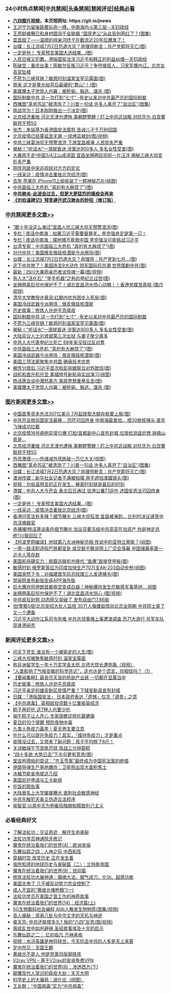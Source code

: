 <div id="tt">
<h3>24小时热点禁闻|<a href="#%E4%B8%AD%E5%85%B1%E7%A6%81%E9%97%BB%E6%9B%B4%E5%A4%9A%E6%96%87%E7%AB%A0">中共禁闻</a>|<a href="#%E5%9B%BE%E7%89%87%E6%96%B0%E9%97%BB%E6%9B%B4%E5%A4%9A%E6%96%87%E7%AB%A0">头条禁闻</a>|<a href="#%E6%96%B0%E9%97%BB%E8%AF%84%E8%AE%BA%E6%9B%B4%E5%A4%9A%E6%96%87%E7%AB%A0">禁闻评论|<a href="#%E5%BF%85%E7%9C%8B%E7%BB%8F%E5%85%B8%E5%A5%BD%E6%96%87">经典必看</a></h3>
<ul>
<li><b><a href="http://d1.bdrive.tk/64.mp4" target="_blank">六四图片视频</a>，本页短网址: https://git.io/jnews</b></li>
<li><a href="https://github.com/fqnews/bnews/blob/master/cbnews/20200628/1351731.md">王沪宁为留後路要玩命一搏，中南海内斗第三层--天钧政经</a></li>
<li><a href="https://github.com/fqnews/bnews/blob/master/yule/20200628/1351742.md">王思聪被曝已和身材圆润千金联姻 “国民老公”从此告别网红了？(图集)</a></li>
<li><a href="https://github.com/fqnews/bnews/blob/master/comments/20200628/1351819.md">宜昌毁了——温顺的母亲河终于在截流近20年后爆发了！</a></li>
<li><a href="https://github.com/fqnews/bnews/blob/master/topimagenews/20200628/1351915.md">台媒：长江流域7月2日恐遇大灾？命理师断言：共产党即将灭亡(图)</a></li>
<li><a href="https://github.com/fqnews/bnews/blob/master/topimagenews/20200628/1351853.md">一定是他！ 专家预言美国大选结果…(图)</a></li>
<li><a href="https://github.com/fqnews/bnews/blob/master/cbnews/20200628/1351732.md">人民日报又犯蠢，港版国安法涉习近平和韩正的利益纠缠—天钧政经</a></li>
<li><a href="https://github.com/fqnews/bnews/blob/master/cbnews/20200628/1351825.md">陈破空：重庆出事！陈敏尔反叛习近平？争夺接班人，习家军爆内讧。北京女高官坠楼 </a></li>
<li><a href="https://github.com/fqnews/bnews/blob/master/cbnews/20200628/1352017.md">不愿为三峡背锅？敏感时刻温家宝罕见露面(图)</a></li>
<li><a href="https://github.com/fqnews/bnews/blob/master/cnnews/20200628/1351911.md">原来  这才是黄光裕背后最硬的“靠山”！(图)</a></li>
<li><a href="https://github.com/fqnews/bnews/blob/master/cbnews/20200628/1351968.md">美媒爆太子党惊人内幕：被枪毙、叛逃、谋杀 (图)</a></li>
<li><a href="https://github.com/fqnews/bnews/blob/master/cbnews/20200628/1351956.md">国际制裁中共 这一次打到“七寸” -有史以来对中共最严厉的国际制裁</a></li>
<li><a href="https://github.com/fqnews/bnews/blob/master/topimagenews/20200628/1351963.md">西雅图“革命苏区”被清场了？川普一句话 许多人离开了“自治区”(图集)</a></li>
<li><a href="https://github.com/fqnews/bnews/blob/master/cbnews/20200628/1351811.md">挑战华为！日本刚刚做出一个决定(图)</a></li>
<li><a href="https://github.com/fqnews/bnews/blob/master/topimagenews/20200628/1352015.md">北京经济重挫 河北天津也遭殃 美朝野警醒！盯上中共这战略 对抗华为 白宫要联邦干预5G</a></li>
<li><a href="https://github.com/fqnews/bnews/blob/master/baitai/20200628/1351882.md">张杰：朱镕基为香港国安法震怒 告诫儿子千万别回国</a></li>
<li><a href="https://github.com/fqnews/bnews/blob/master/cbnews/20200628/1351785.md">北京疫情已经蔓延至无锡 一烧烤店被封(图/视频)</a></li>
<li><a href="https://github.com/fqnews/bnews/blob/master/cbnews/20200628/1351933.md">中共三峡葛洲坝无预警泄洪 下游宜昌被淹 人民损失严重</a></li>
<li><a href="https://github.com/fqnews/bnews/blob/master/cbnews/20200628/1352016.md">揭秘！“听话水”一滴就昏迷 涉案达900多人 多名女性受害(图)</a></li>
<li><a href="https://github.com/fqnews/bnews/blob/master/cnnews/20200628/1351994.md">大暴雨不走!中国3/4江山成泽国 宜昌坐拥两巨坝却一片汪洋 揭秘三峡大坝变形多严重</a></li>
<li><a href="https://github.com/fqnews/bnews/blob/master/baitai/20200628/1351955.md">网传共匪中央巡视组对方方的定论</a></li>
<li><a href="https://github.com/fqnews/bnews/blob/master/topimagenews/20200628/1351803.md">一线采访：疫情冲击重挫北京经济(图)</a></li>
<li><a href="https://github.com/fqnews/bnews/blob/master/cnnews/20200628/1351870.md">去年 苹果在 iPhone11上偷偷装了一颗神秘芯片(组图)</a></li>
<li><a href="https://github.com/fqnews/bnews/blob/master/cbnews/20200628/1351974.md">中共面临三大危机 “真的有大麻烦了”(图)</a></li>
<li><b><a href="https://github.com/fqnews/bnews/blob/master/comments/20200211/1275071.md" target="_blank">中共肺炎-此波会过去，但更大更猛烈的瘟疫会再来</a></b></li>
<li><b><a href="https://github.com/fqnews/bnews/blob/master/comments/20200207/1272816.md" target="_blank">《刘伯温碑记》预言避开武汉肺炎的妙招（修订版）</a></b></li>
</ul>
</div>

<div class="catlist">
<h3><a href="https://github.com/fqnews/bnews/blob/master/cbnews/" target="_blank">中共禁闻</a><span><a href="https://github.com/fqnews/bnews/blob/master/cbnews/" target="_blank" rel="nofollow">更多文章>></a></span></h3>
<ul>
<li><a href="https://github.com/fqnews/bnews/blob/master/cbnews/20200629/1352167.md" target="_blank">“数十年没这么淹过”宜昌人忧三峡大坝无预警泄洪(图)</a></li>
<li><a href="https://github.com/fqnews/bnews/blob/master/cbnews/20200628/1352075.md" target="_blank">专栏 | 夜话中南海：如果习近平需要替罪羊，李克强肯定是第一只！</a></li>
<li><a href="https://github.com/fqnews/bnews/blob/master/cbnews/20200628/1352074.md" target="_blank">专栏 | 夜话中南海：摆地摊不能救中国    李克强没可能挑战习近平</a></li>
<li><a href="https://github.com/fqnews/bnews/blob/master/cbnews/20200628/1352068.md" target="_blank">台湾专家：中共面临三大危机 “真的有大麻烦了”(图)</a></li>
<li><a href="https://github.com/fqnews/bnews/blob/master/cbnews/20200628/1352067.md" target="_blank">对付中共！美国俄亥俄级核潜艇今派用场(图)</a></li>
<li><a href="https://github.com/fqnews/bnews/blob/master/cbnews/20200628/1352066.md" target="_blank">台媒：长江流域7月2日恐遇大灾？命理师：共产党到七月&#8230;(图)</a></li>
<li><a href="https://github.com/fqnews/bnews/blob/master/cbnews/20200628/1352065.md" target="_blank">这下中共惨了！美国连击9大动作 领军国际抗共潮 世界围剿中共(图)</a></li>
<li><a href="https://github.com/fqnews/bnews/blob/master/cbnews/20200628/1352064.md" target="_blank">最新：四川大暴雨亲历者谈惊魂一幕(图/视频)</a></li>
<li><a href="https://github.com/fqnews/bnews/blob/master/cbnews/20200628/1352063.md" target="_blank">有人大”活化石“ ”举手机器“之称的申纪兰过世(图)</a></li>
<li><a href="https://github.com/fqnews/bnews/blob/master/cbnews/20200628/1352062.md" target="_blank">坐拥两条巨坝也保护不了！湖北宜昌洪水惊心动魄！！香港党媒泄真相 (图/5视频)</a></li>
<li><a href="https://github.com/fqnews/bnews/blob/master/cbnews/20200628/1352061.md" target="_blank">清华大学教授许章润:红朝内忧外困步入死局(图)</a></li>
<li><a href="https://github.com/fqnews/bnews/blob/master/cbnews/20200628/1352053.md" target="_blank">美国冷战武器今派用场：俄亥俄级核潜艇</a></li>
<li><a href="https://github.com/fqnews/bnews/blob/master/comments/20200628/783280.md" target="_blank">历史故事：修炼人许逊平息瘟疫</a></li>
<li><a href="https://github.com/fqnews/bnews/blob/master/cbnews/20200628/1351956.md" target="_blank">国际制裁中共 这一次打到“七寸” -有史以来对中共最严厉的国际制裁</a></li>
<li><a href="https://github.com/fqnews/bnews/blob/master/cbnews/20200628/1352017.md" target="_blank">不愿为三峡背锅？敏感时刻温家宝罕见露面(图)</a></li>
<li><a href="https://github.com/fqnews/bnews/blob/master/cbnews/20200628/1352016.md" target="_blank">揭秘！“听话水”一滴就昏迷 涉案达900多人 多名女性受害(图)</a></li>
<li><a href="https://github.com/fqnews/bnews/blob/master/cbnews/20200628/1352000.md" target="_blank">大陆异议人士刘贤斌第三次出狱 与妻子聚少离多</a></li>
<li><a href="https://github.com/fqnews/bnews/blob/master/cbnews/20200628/1351999.md" target="_blank">中共人大代表申纪兰死亡 66年来没投过反对票</a></li>
<li><a href="https://github.com/fqnews/bnews/blob/master/cbnews/20200628/1351974.md" target="_blank">中共面临三大危机 “真的有大麻烦了”(图)</a></li>
<li><a href="https://github.com/fqnews/bnews/blob/master/cbnews/20200628/1351973.md" target="_blank">美国冷战武器今派用场：俄亥俄级核潜艇(图)</a></li>
<li><a href="https://github.com/fqnews/bnews/blob/master/cbnews/20200628/1351972.md" target="_blank">美国三项法案聚焦中共国 确保技术优势</a></li>
<li><a href="https://github.com/fqnews/bnews/blob/master/cbnews/20200628/1351971.md" target="_blank">被传分居后 习近平首次和彭丽媛联合对外致信(图)</a></li>
<li><a href="https://github.com/fqnews/bnews/blob/master/cbnews/20200628/1351970.md" target="_blank">战机和直升机升空 美福特号新航母实战演习(组图)</a></li>
<li><a href="https://github.com/fqnews/bnews/blob/master/cbnews/20200628/1351969.md" target="_blank">杨洁篪会谈中激怒美方 美政界祭重拳反击(图)</a></li>
<li><a href="https://github.com/fqnews/bnews/blob/master/cbnews/20200628/1351968.md" target="_blank">美媒爆太子党惊人内幕：被枪毙、叛逃、谋杀 (图)</a></li>

</ul>
</div>
<div class="catlist">
<h3><a href="https://github.com/fqnews/bnews/blob/master/topimagenews/" target="_blank">图片新闻</a><span><a href="https://github.com/fqnews/bnews/blob/master/topimagenews/" target="_blank" rel="nofollow">更多文章>></a></span></h3>
<ul>
<li><a href="https://github.com/fqnews/bnews/blob/master/topimagenews/20200629/1352166.md" target="_blank">中国首季资本外流307亿美元 7月起提取大额存款要上报(图)</a></li>
<li><a href="https://github.com/fqnews/bnews/blob/master/topimagenews/20200629/1352165.md" target="_blank">中共开会放风国安法最晚… 恐吓可囚终身 中南海最害怕… 增30枚核弹头 美军飞弹成功拦截</a></li>
<li><a href="https://github.com/fqnews/bnews/blob/master/topimagenews/20200629/1352164.md" target="_blank">北京疫情16号病例异常引爆 打脸!首都副中心宣布封城 垃圾检测盒奸商 钟南山竟是&#8230;</a></li>
<li><a href="https://github.com/fqnews/bnews/blob/master/topimagenews/20200628/1352015.md" target="_blank">北京经济重挫 河北天津也遭殃 美朝野警醒！盯上中共这战略 对抗华为 白宫要联邦干预5G</a></li>
<li><a href="https://github.com/fqnews/bnews/blob/master/topimagenews/20200628/1352014.md" target="_blank">外债激增——外储减外债跌破一万亿大关(组图)</a></li>
<li><a href="https://github.com/fqnews/bnews/blob/master/topimagenews/20200628/1351963.md" target="_blank">西雅图“革命苏区”被清场了？川普一句话 许多人离开了“自治区”(图集)</a></li>
<li><a href="https://github.com/fqnews/bnews/blob/master/topimagenews/20200628/1351915.md" target="_blank">台媒：长江流域7月2日恐遇大灾？命理师断言：共产党即将灭亡(图)</a></li>
<li><a href="https://github.com/fqnews/bnews/blob/master/topimagenews/20200628/1351885.md" target="_blank">澳洲传媒：新华社女记者不满被拍摄 用手遮挡澳媒镜头(图)</a></li>
<li><a href="https://github.com/fqnews/bnews/blob/master/comments/20200628/1351782.md" target="_blank">视频：刘伯温预言的正在发生，解密时刻就是最后的时刻</a></li>
<li><a href="https://github.com/fqnews/bnews/blob/master/topimagenews/20200628/1351854.md" target="_blank">港媒：中共人大今开会 条文后日通过 驻港公署7.1运作 违国安恶法可囚终身(图)</a></li>
<li><a href="https://github.com/fqnews/bnews/blob/master/topimagenews/20200628/1351853.md" target="_blank">一定是他！ 专家预言美国大选结果…(图)</a></li>
<li><a href="https://github.com/fqnews/bnews/blob/master/topimagenews/20200628/1351803.md" target="_blank">一线采访：疫情冲击重挫北京经济(图)</a></li>
<li><a href="https://github.com/fqnews/bnews/blob/master/topimagenews/20200628/1351654.md" target="_blank">香港问责法有多辣？细节曝光 三峡大坝狂泄 宜昌被淹到… 比利时决议谴责中共活摘器官</a></li>
<li><a href="https://github.com/fqnews/bnews/blob/master/topimagenews/20200628/1351653.md" target="_blank">赤裸裸!杨洁篪谈条件细节曝光 加议员要冻结中共高官在加资产 你是神定总统?川普回应了</a></li>
<li><a href="https://github.com/fqnews/bnews/blob/master/topimagenews/20200627/1351450.md" target="_blank">【阿波罗网编译】地球第八大洲神秘亮相 传说中的亚特兰蒂斯？(组图)</a></li>
<li><a href="https://github.com/fqnews/bnews/blob/master/topimagenews/20200627/1351445.md" target="_blank">一带一路渎职造假巴铁都变卦 成交额不敢说网上广交会落幕 中国储蓄率第一近半人零存款</a></li>
<li><a href="https://github.com/fqnews/bnews/blob/master/topimagenews/20200627/1351350.md" target="_blank">美国航母硬实力：舰载运输机也换代 “鱼鹰”直接登甲板(图)</a></li>
<li><a href="https://github.com/fqnews/bnews/blob/master/topimagenews/20200627/1351349.md" target="_blank">敏感时刻 俄罗斯答应为印度加快生产70万支AK-203自动步枪(组图)</a></li>
<li><a href="https://github.com/fqnews/bnews/blob/master/topimagenews/20200627/1351336.md" target="_blank">美国突然下令：对福建晋华前总经理三人发逮捕令(图)</a></li>
<li><a href="https://github.com/fqnews/bnews/blob/master/comments/20200627/783266.md" target="_blank">禁闻网发布新版安卓APP海外版</a></li>
<li><a href="https://github.com/fqnews/bnews/blob/master/topimagenews/20200627/1351169.md" target="_blank">巨大爆炸将伊朗首都夜空变成白昼！神秘爆炸发生在敏感军事基地… 组图</a></li>
<li><a href="https://github.com/fqnews/bnews/blob/master/topimagenews/20200627/1351337.md" target="_blank">坐拥两条巨坝也保护不了！湖北宜昌洪水惊心 (图/视频)</a></li>
<li><a href="https://github.com/fqnews/bnews/blob/master/topimagenews/20200626/1350975.md" target="_blank">中共疯狂封网 动态网又突破了 发布自由门7.86版</a></li>
<li><a href="https://github.com/fqnews/bnews/blob/master/topimagenews/20200626/1350970.md" target="_blank">怕!警察5倍!北京突招大批人监控 30万人像蝼蚁爬向北京全网删 中共院士臭了又一个遭轰</a></li>
<li><a href="https://github.com/fqnews/bnews/blob/master/topimagenews/20200626/1350963.md" target="_blank">习近平大动作江系司令有难 中共总领事摊上事遭澳调查 恐71大游行 共军车队现身港闹市</a></li>

</ul>
</div>
<div class="catlist">
<h3><a href="https://github.com/fqnews/bnews/blob/master/comments/" target="_blank">新闻评论</a><span><a href="https://github.com/fqnews/bnews/blob/master/comments/" target="_blank" rel="nofollow">更多文章>></a></span></h3>
<ul>
<li><a href="https://github.com/fqnews/bnews/blob/master/comments/20200629/1352162.md" target="_blank">问天下苍生 谁没有一个被偷走的人生(图)</a></li>
<li><a href="https://github.com/fqnews/bnews/blob/master/comments/20200628/1352082.md" target="_blank">三峡大坝被聚焦敏感时刻 温家宝露面</a></li>
<li><a href="https://github.com/fqnews/bnews/blob/master/comments/20200628/1352081.md" target="_blank">称非洲留学生一年十万奖学金太低 北师大院长遭炮轰（视频）</a></li>
<li><a href="https://github.com/fqnews/bnews/blob/master/comments/20200628/1352080.md" target="_blank">“人类影响了气候变暖的科学共识”，这也许是个谎言，你相信吗？（1）</a></li>
<li><a href="https://github.com/fqnews/bnews/blob/master/comments/20200628/1352057.md" target="_blank">【要闻集粹】最丧尽天良的抢劫产业链 一切都在显露当中</a></li>
<li><a href="https://github.com/fqnews/bnews/blob/master/comments/20200628/783280.md" target="_blank">历史故事：修炼人许逊平息瘟疫</a></li>
<li><a href="https://github.com/fqnews/bnews/blob/master/comments/20200628/1352023.md" target="_blank">习近平亲定的雄安新区疫情严重？下辖安新县宣布封城</a></li>
<li><a href="https://github.com/fqnews/bnews/blob/master/comments/20200628/1352022.md" target="_blank">日媒：「港版国安法」 日本政府表达「遗憾」仅次「谴责」之意</a></li>
<li><a href="https://github.com/fqnews/bnews/blob/master/comments/20200628/1352021.md" target="_blank">【中共病毒】 英相欲投资数十亿重振英经济</a></li>
<li><a href="https://github.com/fqnews/bnews/blob/master/comments/20200628/1352020.md" target="_blank">粽子再好吃  这7种人也要少吃</a></li>
<li><a href="https://github.com/fqnews/bnews/blob/master/comments/20200628/1352007.md" target="_blank">端午粽子让人开心  专家提醒这样吃最健康</a></li>
<li><a href="https://github.com/fqnews/bnews/blob/master/comments/20200628/1352006.md" target="_blank">夏日的10个提醒  预防食物中毒</a></li>
<li><a href="https://github.com/fqnews/bnews/blob/master/comments/20200628/1352005.md" target="_blank">九类人免疫力最差！夏天养生要注意</a></li>
<li><a href="https://github.com/fqnews/bnews/blob/master/comments/20200628/1352004.md" target="_blank">吃什么可以提升免疫力？其实，「维持免疫力」才是重点</a></li>
<li><a href="https://github.com/fqnews/bnews/blob/master/comments/20200628/1352003.md" target="_blank">疫情没过去，又带来了新问题：孩子平均胖了6斤！</a></li>
<li><a href="https://github.com/fqnews/bnews/blob/master/comments/20200628/1352002.md" target="_blank">关诗敏端午节苦练开球 挑战三分钟吞粽</a></li>
<li><a href="https://github.com/fqnews/bnews/blob/master/comments/20200628/1351980.md" target="_blank">“四十多欲 大势已去”下半句更有意思(图)</a></li>
<li><a href="https://github.com/fqnews/bnews/blob/master/comments/20200628/1351979.md" target="_blank">堂吉柯德般的尝试：“齐玉苓案”最终成为中国宪法案的绝唱</a></li>
<li><a href="https://github.com/fqnews/bnews/blob/master/comments/20200628/1351938.md" target="_blank">伊朗导弹生产基地爆炸：卫星照出现大面积焦土</a></li>
<li><a href="https://github.com/fqnews/bnews/blob/master/comments/20200628/1351937.md" target="_blank">冰箱节能省电就这几招</a></li>
<li><a href="https://github.com/fqnews/bnews/blob/master/comments/20200628/1351936.md" target="_blank">美国庇护申请与工卡新规</a></li>
<li><a href="https://github.com/fqnews/bnews/blob/master/comments/20200628/1351935.md" target="_blank">吃饭的那些事</a></li>
<li><a href="https://github.com/fqnews/bnews/blob/master/comments/20200628/1351934.md" target="_blank">大陆冒名上大学屡屡曝光 直刺社会敏感神经</a></li>
<li><a href="https://github.com/fqnews/bnews/blob/master/comments/20200628/1351929.md" target="_blank">中共先触犯天条又伪造合法程序</a></li>
<li><a href="https://github.com/fqnews/bnews/blob/master/comments/20200628/1351928.md" target="_blank">喻智官:以易中天为例看捣糨糊和精致利己主义</a></li>

</ul>
</div>

<div class="catlist">
<h3>必看经典好文</h3>
<ul>
<li><a href="https://github.com/fqnews/bnews/blob/master/comments/20200307/1289968.md" target="_blank">了解法轮功：见证奇迹　解开生命奥秘</a></li>
<li><a href="https://github.com/fqnews/bnews/blob/master/health/20170626/780263.md" target="_blank">法轮功学员神通除牙疼记</a></li>
<li><a href="https://github.com/fqnews/bnews/blob/master/topimagenews/20180522/946266.md" target="_blank">魔鬼在统治着我们的世界(4)：欧洲发端</a></li>
<li><a href="https://github.com/fqnews/bnews/blob/master/tculture/20190101/791144.md" target="_blank">乐舞仙踪之四：人神之际 中西和弦</a></li>
<li><a href="https://github.com/fqnews/bnews/blob/master/comments/20200626/1259925.md" target="_blank">穿越时空 改变历史 正在发生着</a></li>
<li><a href="https://github.com/fqnews/bnews/blob/master/tculture/xiulian/20170614/774347.md" target="_blank">我所知道的地球历史与奥秘篇（二）：兰特斯帝国</a></li>
<li><a href="https://github.com/fqnews/bnews/blob/master/topimagenews/20180529/949649.md" target="_blank">魔鬼在统治着我们的世界(9)：信仰篇</a></li>
<li><a href="https://github.com/fqnews/bnews/blob/master/comments/20191203/1234383.md" target="_blank">修炼法轮功大展神通：摄魂大法、御气成刀、化功、超感功能</a></li>
<li><a href="https://github.com/fqnews/bnews/blob/master/comments/20200624/1349702.md" target="_blank">美国太惨了 几乎被反动势力完全控制了</a></li>
<li><a href="https://github.com/fqnews/bnews/blob/master/lifebaike/20200527/1334909.md" target="_blank">成人不宜的“黄继光堵枪眼”(一)</a></li>
<li><a href="https://github.com/fqnews/bnews/blob/master/comments/20200511/1326751.md" target="_blank">法轮功学员在美国之音工作的神奇故事</a></li>
<li><a href="https://github.com/fqnews/bnews/blob/master/topimagenews/20180605/953415.md" target="_blank">魔鬼在统治着我们的世界(14)：经济篇(上)</a></li>
<li><a href="https://github.com/fqnews/bnews/blob/master/topimagenews/20200527/1335347.md" target="_blank">5G生物数码社会编程 AI向人散发生物物质(图集/视频)</a></li>
<li><a href="https://github.com/fqnews/bnews/blob/master/aomi/history/20170924/831575.md" target="_blank">高人揭秘：周易八卦与中华文字的天机与神迹</a></li>
<li><a href="https://github.com/fqnews/bnews/blob/master/comments/20200607/1341003.md" target="_blank">章天亮: 中共还能撑多久? 我的“六四”反思(图/视频)</a></li>
<li><a href="https://github.com/fqnews/bnews/blob/master/comments/20200618/1346823.md" target="_blank">瘟疫乱世中如何避祸 圣经故事埃及十灾的启示</a></li>
<li><a href="https://github.com/fqnews/bnews/blob/master/tculture/20170711/790081.md" target="_blank">乐舞仙踪之二： 忆初临凡 万神来格</a></li>
<li><a href="https://github.com/fqnews/bnews/blob/master/comments/20200623/1273653.md" target="_blank">视频：水浒英雄是神将转世，今天抗击中共的人多是天上来客</a></li>
<li><a href="https://github.com/fqnews/bnews/blob/master/tculture/xiulian/20151111/470021.md" target="_blank">定中所见：天国王朝</a></li>
<li><a href="https://github.com/fqnews/bnews/blob/master/lifebaike/20190522/1131765.md" target="_blank">黄继光不是人 他是党莱坞版钢铁侠</a></li>
<li><a href="https://github.com/fqnews/bnews/blob/master/comments/20200112/1257608.md" target="_blank">V2ray VPN &#8211; 基于V2ray的安卓免费VPN</a></li>
<li><a href="https://github.com/fqnews/bnews/blob/master/topimagenews/20180527/948714.md" target="_blank">魔鬼在统治着我们的世界(8)：渗透西方(下)</a></li>
<li><a href="https://github.com/fqnews/bnews/blob/master/comments/20200619/783185.md" target="_blank">颠覆现代人常识的瘟疫大劫：天灭大明</a></li>
<li><a href="https://github.com/fqnews/bnews/blob/master/comments/20200605/783246.md" target="_blank">科学史上的大骗局：进化论（组图）</a></li>
<li><a href="https://github.com/fqnews/bnews/blob/master/comments/20200318/1295755.md" target="_blank">王友群：“中国病毒”实为“中共病毒”</a></li>

</ul>
</div>